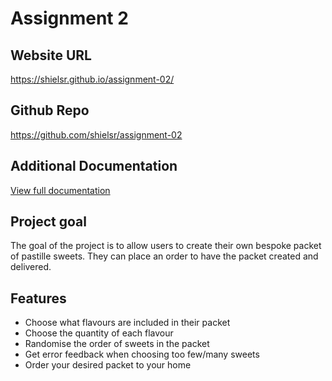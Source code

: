 # Assignment 2

## Website URL
https://shielsr.github.io/assignment-02/

## Github Repo
https://github.com/shielsr/assignment-02

## Additional Documentation
[View full documentation](documentation.md)

## Project goal
The goal of the project is to allow users to create their own bespoke packet of pastille sweets. They can place an order to have the packet created and delivered.

## Features

- Choose what flavours are included in their packet
- Choose the quantity of each flavour
- Randomise the order of sweets in the packet
- Get error feedback when choosing too few/many sweets
- Order your desired packet to your home





